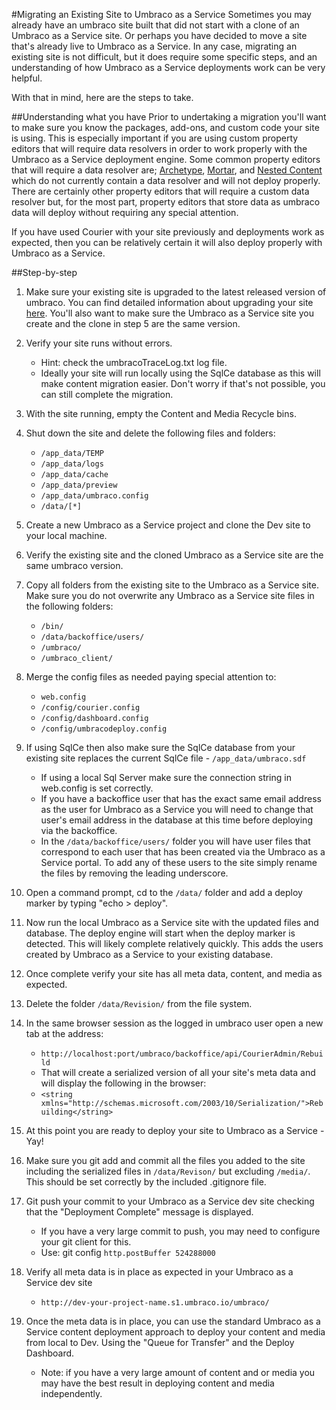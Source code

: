 #Migrating an Existing Site to Umbraco as a Service
Sometimes you may already have an umbraco site built that did not start with a clone of an Umbraco as a Service site. Or perhaps you have decided to move a site that's already live to Umbraco as a Service. In any case, migrating an existing site is not difficult, but it does require some specific steps, and an understanding of how Umbraco as a Service deployments work can be very helpful.

With that in mind, here are the steps to take.

##Understanding what you have
Prior to undertaking a migration you'll want to make sure you know the packages, add-ons, and custom code your site is using.  This is especially important if you are using custom property editors that will require data resolvers in order to work properly with the Umbraco as a Service deployment engine. Some common property editors that will require a data resolver are; [Archetype](https://github.com/leekelleher/Archetype.Courier), [Mortar](https://github.com/leekelleher/umbraco-mortar/tree/develop/Src/Our.Umbraco.Mortar.Courier), and [Nested Content](https://github.com/leekelleher/umbraco-nested-content) which do not currently contain a data resolver and will not deploy properly. There are certainly other property editors that will require a custom data resolver but, for the most part, property editors that store data as umbraco data will deploy without requiring any special attention.

If you have used Courier with your site previously and deployments work as expected, then you can be relatively certain it will also deploy properly with Umbraco as a Service.

##Step-by-step
1. Make sure your existing site is upgraded to the latest released version of umbraco. You can find detailed information about upgrading your site [here](https://our.umbraco.org/documentation/Getting-Started/Setup/Upgrading/). You'll also want to make sure the Umbraco as a Service site you create and the clone in step 5 are the same version.
2. Verify your site runs without errors.  
    * Hint: check the umbracoTraceLog.txt log file.
    * Ideally your site will run locally using the SqlCe database as this will make content migration easier. Don't worry if that's not possible, you can still complete the migration.
3. With the site running, empty the Content and Media Recycle bins.
4. Shut down the site and delete the following files and folders:
    * `/app_data/TEMP`
    * `/app_data/logs`
    * `/app_data/cache`
    * `/app_data/preview`
    * `/app_data/umbraco.config`
    * `/data/[*]`
5. Create a new Umbraco as a Service project and clone the Dev site to your local machine.
6. Verify the existing site and the cloned Umbraco as a Service site are the same umbraco version.
7. Copy all folders from the existing site to the Umbraco as a Service site. Make sure you do not overwrite any Umbraco as a Service site files in the following folders:
    * `/bin/`
    * `/data/backoffice/users/`
    * `/umbraco/`
    * `/umbraco_client/`
8. Merge the config files as needed paying special attention to:
    * `web.config`
    * `/config/courier.config`
    * `/config/dashboard.config`
    * `/config/umbracodeploy.config`
9. If using SqlCe then also make sure the SqlCe database from your existing site replaces the current SqlCe file - `/app_data/umbraco.sdf`
    * If using a local Sql Server make sure the connection string in web.config is set correctly.
    * If you have a backoffice user that has the exact same email address as the user for Umbraco as a Service you will need to change that user's email address in the database at this time before deploying via the backoffice.
    * In the `/data/backoffice/users/` folder you will have user files that correspond to each user that has been created via the Umbraco as a Service portal.  To add any of these users to the site simply rename the files by removing the leading underscore.
10. Open a command prompt, cd to the `/data/` folder and add a deploy marker by typing "echo > deploy".
11. Now run the local Umbraco as a Service site with the updated files and database. The deploy engine will start when the deploy marker is detected.  This will likely complete relatively quickly. This  adds the users created by Umbraco as a Service to your existing database.
12. Once complete verify your site has all meta data, content, and media as expected.
13. Delete the folder `/data/Revision/` from the file system.  
14. In the same browser session as the logged in umbraco user open a new tab at the address:  
    * `http://localhost:port/umbraco/backoffice/api/CourierAdmin/Rebuild`
    * That will create a serialized version of all your site's meta data and will display the following in the browser:
    * `<string xmlns="http://schemas.microsoft.com/2003/10/Serialization/">Rebuilding</string>`
15. At this point you are ready to deploy your site to Umbraco as a Service - Yay!
16. Make sure you git add and commit all the files you added to the site including the serialized files in `/data/Revison/` but excluding `/media/`.  This should be set correctly by the included .gitignore file.
17. Git push your commit to your Umbraco as a Service dev site checking that the "Deployment Complete" message is displayed.
    * If you have a very large commit to push, you may need to configure your git client for this.  
    * Use: git config `http.postBuffer 524288000`
18. Verify all meta data is in place as expected in your Umbraco as a Service dev site
    * `http://dev-your-project-name.s1.umbraco.io/umbraco/`
19. Once the meta data is in place, you can use the standard Umbraco as a Service content deployment approach to deploy your content and media from local to Dev.  Using the "Queue for Transfer" and the Deploy Dashboard.

    * Note: if you have a very large amount of content and or media you may have the best result in deploying content and media independently.
